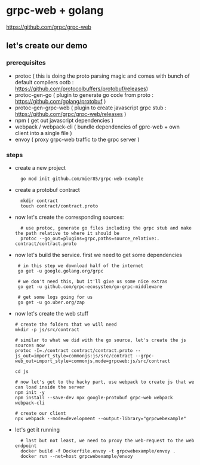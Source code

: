 # grpc-web + golang

https://github.com/grpc/grpc-web

## let's create our demo

### prerequisites 
 
 - protoc ( this is doing the proto parsing magic and comes with bunch of default compilers ootb : https://github.com/protocolbuffers/protobuf/releases)
 - protoc-gen-go ( plugin to generate go code from proto : https://github.com/golang/protobuf )
 - protoc-gen-grpc-web ( plugin to create javascript grpc stub : https://github.com/grpc/grpc-web/releases )
 - npm ( get out javascript dependencies )
 - webpack / webpack-cli ( bundle dependencies of gprc-web + own client into a single file )
 - envoy ( proxy grpc-web traffic to the grpc server )


### steps 

- create a new project


        go mod init github.com/mier85/grpc-web-example

- create a protobuf contract


        mkdir contract
        touch contract/contract.proto


- now let's create the corresponding sources:


        # use protoc, generate go files including the grpc stub and make the path relative to where it should be
        protoc --go_out=plugins=grpc,paths=source_relative:. contract/contract.proto        





 - now let's build the service. first we need to get some dependencies 


        # in this step we download half of the internet
        go get -u google.golang.org/grpc
        
        # we don't need this, but it'll give us some nice extras
        go get -u github.com/grpc-ecosystem/go-grpc-middleware
        
        # get some logs going for us
        go get -u go.uber.org/zap
        
        
  - now let's create the web stuff
  
  
        # create the folders that we will need
        mkdir -p js/src/contract
  
        # similar to what we did with the go source, let's create the js sources now 
        protoc -I=./contract contract/contract.proto --js_out=import_style=commonjs:js/src/contract --grpc-web_out=import_style=commonjs,mode=grpcweb:js/src/contract

        cd js
        
        # now let's get to the hacky part, use webpack to create js that we can load inside the server
        npm init -y
        npm install --save-dev npx google-protobuf grpc-web webpack webpack-cli
        
        # create our client
        npx webpack --mode=development --output-library="grpcwebexample"  

        
- let's get it running        
        
        
        # last but not least, we need to proxy the web-request to the web endpoint 
    	docker build -f Dockerfile.envoy -t grpcwebexample/envoy .
        docker run --net=host grpcwebexample/envoy

        
        
        
